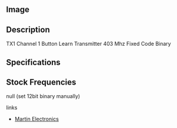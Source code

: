 ## Image



## Description

TX1 Channel 1 Button Learn Transmitter 403 Mhz Fixed Code Binary

## Specifications

## Stock Frequencies

null (set 12bit binary manually)

links
- [Martin Electronics](https://martin-electronics.co.za/ProductDetail/Index/14)